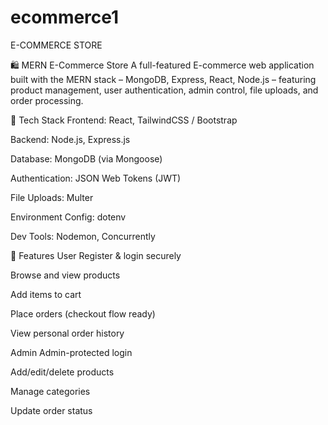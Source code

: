 # ecommerce1
E-COMMERCE STORE

🛍️ MERN E-Commerce Store
A full-featured E-commerce web application built with the MERN stack – MongoDB, Express, React, Node.js – featuring product management, user authentication, admin control, file uploads, and order processing.

🚀 Tech Stack
Frontend: React, TailwindCSS / Bootstrap

Backend: Node.js, Express.js

Database: MongoDB (via Mongoose)

Authentication: JSON Web Tokens (JWT)

File Uploads: Multer

Environment Config: dotenv

Dev Tools: Nodemon, Concurrently

🔐 Features
User
Register & login securely

Browse and view products

Add items to cart

Place orders (checkout flow ready)

View personal order history

Admin
Admin-protected login

Add/edit/delete products

Manage categories

Update order status
